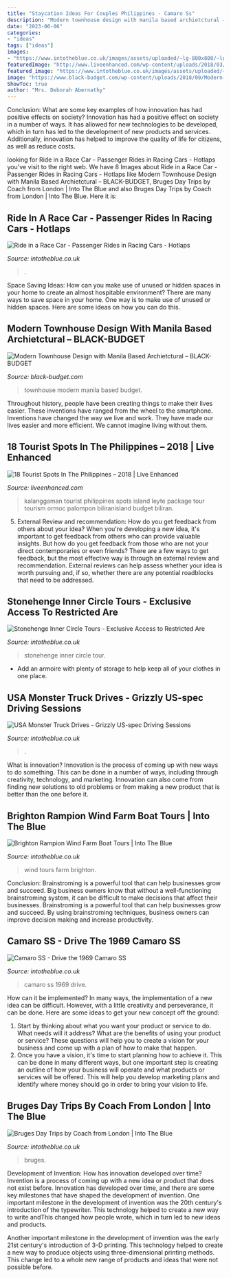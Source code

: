 ```yaml
---
title: "Staycation Ideas For Couples Philippines - Camaro Ss"
description: "Modern townhouse design with manila based archietctural – black-budget"
date: "2023-06-06"
categories:
- "ideas"
tags: ["ideas"]
images:
- "https://www.intotheblue.co.uk/images/assets/uploaded/~lg-800x800/~lg-crop-Bruges-Canal-Castle.jpg"
featuredImage: "http://www.liveenhanced.com/wp-content/uploads/2018/03/Kalanggaman-Island-Leyte-tourist-spots-in-the-philippines.jpg"
featured_image: "https://www.intotheblue.co.uk/images/assets/uploaded/~lg-800x800/~lg-crop-Anderson-Tours-Stonehenge.jpg"
image: "https://www.black-budget.com/wp-content/uploads/2018/09/Modern-Townhouse-Design.jpg"
ShowToc: true
author: "Mrs. Deborah Abernathy"
---
```



Conclusion: What are some key examples of how innovation has had positive effects on society?
Innovation has had a positive effect on society in a number of ways. It has allowed for new technologies to be developed, which in turn has led to the development of new products and services. Additionally, innovation has helped to improve the quality of life for citizens, as well as reduce costs.

	

		
looking for Ride in a Race Car - Passenger Rides in Racing Cars - Hotlaps you've visit to the right web. We have 8 Images about Ride in a Race Car - Passenger Rides in Racing Cars - Hotlaps like Modern Townhouse Design with Manila Based Archietctural – BLACK-BUDGET, Bruges Day Trips by Coach from London | Into The Blue and also Bruges Day Trips by Coach from London | Into The Blue. Here it is:
		
    
## Ride In A Race Car - Passenger Rides In Racing Cars - Hotlaps

<img loading=lazy src="https://www.intotheblue.co.uk/images/assets/uploaded/~lg-800x800/~lg-crop-350-212.jpg" onerror="this.onerror=null;this.src='https://tse1.mm.bing.net/th?id=OIP.H7d8U87GR3bRoFKsBSqNiQHaHa&amp;pid=15.1';" alt="Ride in a Race Car - Passenger Rides in Racing Cars - Hotlaps">

_Source: intotheblue.co.uk_

>. 

	

Space Saving Ideas: How can you make use of unused or hidden spaces in your home to create an almost hospitable environment?
There are many ways to save space in your home. One way is to make use of unused or hidden spaces. Here are some ideas on how you can do this.

    
## Modern Townhouse Design With Manila Based Archietctural – BLACK-BUDGET

<img loading=lazy src="https://www.black-budget.com/wp-content/uploads/2018/09/Modern-Townhouse-Design.jpg" onerror="this.onerror=null;this.src='https://tse4.mm.bing.net/th?id=OIP.l95MoE_QhTqBznbMAfrO4QHaDt&amp;pid=15.1';" alt="Modern Townhouse Design with Manila Based Archietctural – BLACK-BUDGET">

_Source: black-budget.com_

>townhouse modern manila based budget. 

	

Throughout history, people have been creating things to make their lives easier. These inventions have ranged from the wheel to the smartphone. Inventions have changed the way we live and work. They have made our lives easier and more efficient. We cannot imagine living without them.

    
## 18 Tourist Spots In The Philippines – 2018 | Live Enhanced

<img loading=lazy src="http://www.liveenhanced.com/wp-content/uploads/2018/03/Kalanggaman-Island-Leyte-tourist-spots-in-the-philippines.jpg" onerror="this.onerror=null;this.src='https://tse1.mm.bing.net/th?id=OIP.Zx638CTn5dBnKAjOlDpCZQHaD3&amp;pid=15.1';" alt="18 Tourist Spots In The Philippines – 2018 | Live Enhanced">

_Source: liveenhanced.com_

>kalanggaman tourist philippines spots island leyte package tour tourism ormoc palompon biliranisland budget biliran. 

	

5. External Review and recommendation: How do you get feedback from others about your idea?
When you're developing a new idea, it's important to get feedback from others who can provide valuable insights. But how do you get feedback from those who are not your direct contemporaries or even friends? There are a few ways to get feedback, but the most effective way is through an external review and recommendation. External reviews can help assess whether your idea is worth pursuing and, if so, whether there are any potential roadblocks that need to be addressed.

    
## Stonehenge Inner Circle Tours - Exclusive Access To Restricted Are

<img loading=lazy src="https://www.intotheblue.co.uk/images/assets/uploaded/~lg-800x800/~lg-crop-Anderson-Tours-Stonehenge.jpg" onerror="this.onerror=null;this.src='https://tse4.mm.bing.net/th?id=OIP.I8PZ1GrbHp-IqDDIgJTzngHaHa&amp;pid=15.1';" alt="Stonehenge Inner Circle Tours - Exclusive Access to Restricted Are">

_Source: intotheblue.co.uk_

>stonehenge inner circle tour. 

	

- Add an armoire with plenty of storage to help keep all of your clothes in one place.

    
## USA Monster Truck Drives - Grizzly US-spec Driving Sessions

<img loading=lazy src="https://www.intotheblue.co.uk/images/assets/uploaded/~lg-800x800/~lg-crop-Grizz2-350.jpg" onerror="this.onerror=null;this.src='https://tse3.mm.bing.net/th?id=OIP.UI1Fp1L0dLZlN_OZOI6KBAHaHa&amp;pid=15.1';" alt="USA Monster Truck Drives - Grizzly US-spec Driving Sessions">

_Source: intotheblue.co.uk_

>. 

	

What is innovation?
Innovation is the process of coming up with new ways to do something. This can be done in a number of ways, including through creativity, technology, and marketing. Innovation can also come from finding new solutions to old problems or from making a new product that is better than the one before it.

    
## Brighton Rampion Wind Farm Boat Tours | Into The Blue

<img loading=lazy src="https://www.intotheblue.co.uk/images/assets/uploaded/~lg-800x800/~lg-crop-brightonviews-350.jpg" onerror="this.onerror=null;this.src='https://tse3.mm.bing.net/th?id=OIP.G8JGoDslQzZBl1GXJgYMvQHaHa&amp;pid=15.1';" alt="Brighton Rampion Wind Farm Boat Tours | Into The Blue">

_Source: intotheblue.co.uk_

>wind tours farm brighton. 

	

Conclusion: Brainstroming is a powerful tool that can help businesses grow and succeed.
Big business owners know that without a well-functioning brainstroming system, it can be difficult to make decisions that affect their businesses. Brainstroming is a powerful tool that can help businesses grow and succeed. By using brainstroming techniques, business owners can improve decision making and increase productivity.

    
## Camaro SS - Drive The 1969 Camaro SS

<img loading=lazy src="https://www.intotheblue.co.uk/images/assets/uploaded/~lg-800x800/~lg-crop-Car-Chase-Heroes---Camaro-SS-with-view.jpg" onerror="this.onerror=null;this.src='https://tse2.mm.bing.net/th?id=OIP.8S8M-Nt0kY0yuCSiPg89qgHaHa&amp;pid=15.1';" alt="Camaro SS - Drive the 1969 Camaro SS">

_Source: intotheblue.co.uk_

>camaro ss 1969 drive. 

	

How can it be implemented?
In many ways, the implementation of a new idea can be difficult. However, with a little creativity and perseverance, it can be done. Here are some ideas to get your new concept off the ground: 
1. Start by thinking about what you want your product or service to do. What needs will it address? What are the benefits of using your product or service? These questions will help you to create a vision for your business and come up with a plan of how to make that happen. 
2. Once you have a vision, it's time to start planning how to achieve it. This can be done in many different ways, but one important step is creating an outline of how your business will operate and what products or services will be offered. This will help you develop marketing plans and identify where money should go in order to bring your vision to life.

    
## Bruges Day Trips By Coach From London | Into The Blue

<img loading=lazy src="https://www.intotheblue.co.uk/images/assets/uploaded/~lg-800x800/~lg-crop-Bruges-Canal-Castle.jpg" onerror="this.onerror=null;this.src='https://tse2.mm.bing.net/th?id=OIP.xkOFlqPAXVmAXmAibO3OuQHaHa&amp;pid=15.1';" alt="Bruges Day Trips by Coach from London | Into The Blue">

_Source: intotheblue.co.uk_

>bruges. 

	

Development of Invention: How has innovation developed over time?
Invention is a process of coming up with a new idea or product that does not exist before. Innovation has developed over time, and there are some key milestones that have shaped the development of invention. 
One important milestone in the development of invention was the 20th century's introduction of the typewriter. This technology helped to create a new way to write andThis changed how people wrote, which in turn led to new ideas and products. 

Another important milestone in the development of invention was the early 21st century's introduction of 3-D printing. This technology helped to create a new way to produce objects using three-dimensional printing methods. This change led to a whole new range of products and ideas that were not possible before.

